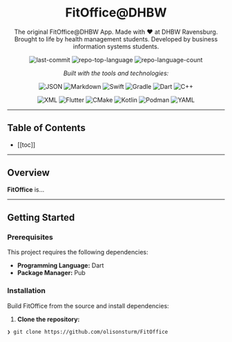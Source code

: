 <div align="center">

# FitOffice@DHBW

The original FitOffice@DHBW App. Made with ❤️ at DHBW Ravensburg.<br>Brought to life by health management students. Developed by business information systems students.

![last-commit](https://img.shields.io/github/last-commit/olisonsturm/FitOffice?style=flat&logo=git&logoColor=white&color=0080ff)
![repo-top-language](https://img.shields.io/github/languages/top/olisonsturm/FitOffice?style=flat&color=0080ff)
![repo-language-count](https://img.shields.io/github/languages/count/olisonsturm/FitOffice?style=flat&color=0080ff)

*Built with the tools and technologies:*

![JSON](https://img.shields.io/badge/JSON-000000.svg?style=flat&logo=JSON&logoColor=white)
![Markdown](https://img.shields.io/badge/Markdown-000000.svg?style=flat&logo=Markdown&logoColor=white)
![Swift](https://img.shields.io/badge/Swift-F05138.svg?style=flat&logo=Swift&logoColor=white)
![Gradle](https://img.shields.io/badge/Gradle-02303A.svg?style=flat&logo=Gradle&logoColor=white)
![Dart](https://img.shields.io/badge/Dart-0175C2.svg?style=flat&logo=Dart&logoColor=white)
![C++](https://img.shields.io/badge/C++-00599C.svg?style=flat&logo=C%2B%2B&logoColor=white)

![XML](https://img.shields.io/badge/XML-005FAD.svg?style=flat&logo=XML&logoColor=white)
![Flutter](https://img.shields.io/badge/Flutter-02569B.svg?style=flat&logo=Flutter&logoColor=white)
![CMake](https://img.shields.io/badge/CMake-064F8C.svg?style=flat&logo=CMake&logoColor=white)
![Kotlin](https://img.shields.io/badge/Kotlin-7F52FF.svg?style=flat&logo=Kotlin&logoColor=white)
![Podman](https://img.shields.io/badge/Podman-892CA0.svg?style=flat&logo=Podman&logoColor=white)
![YAML](https://img.shields.io/badge/YAML-CB171E.svg?style=flat&logo=YAML&logoColor=white)

</div>

---

## Table of Contents
- [[toc]]

---

## Overview

**FitOffice** is...

---

## Getting Started

### Prerequisites

This project requires the following dependencies:

- **Programming Language:** Dart
- **Package Manager:** Pub

### Installation

Build FitOffice from the source and install dependencies:

1. **Clone the repository:**

```sh
❯ git clone https://github.com/olisonsturm/FitOffice
```
